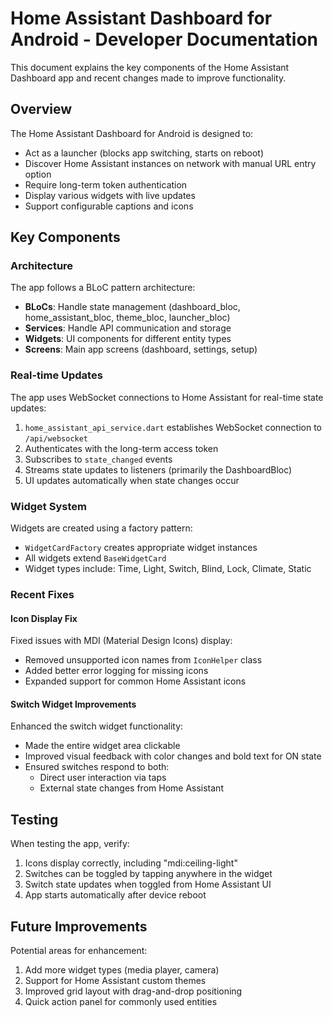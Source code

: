 # Home Assistant Dashboard for Android - Developer Documentation

This document explains the key components of the Home Assistant Dashboard app and recent changes made to improve functionality.

## Overview

The Home Assistant Dashboard for Android is designed to:
- Act as a launcher (blocks app switching, starts on reboot)
- Discover Home Assistant instances on network with manual URL entry option
- Require long-term token authentication
- Display various widgets with live updates
- Support configurable captions and icons

## Key Components

### Architecture

The app follows a BLoC pattern architecture:
- **BLoCs**: Handle state management (dashboard_bloc, home_assistant_bloc, theme_bloc, launcher_bloc)
- **Services**: Handle API communication and storage
- **Widgets**: UI components for different entity types
- **Screens**: Main app screens (dashboard, settings, setup)

### Real-time Updates

The app uses WebSocket connections to Home Assistant for real-time state updates:
1. `home_assistant_api_service.dart` establishes WebSocket connection to `/api/websocket`
2. Authenticates with the long-term access token
3. Subscribes to `state_changed` events
4. Streams state updates to listeners (primarily the DashboardBloc)
5. UI updates automatically when state changes occur

### Widget System

Widgets are created using a factory pattern:
- `WidgetCardFactory` creates appropriate widget instances
- All widgets extend `BaseWidgetCard`
- Widget types include: Time, Light, Switch, Blind, Lock, Climate, Static

### Recent Fixes

#### Icon Display Fix

Fixed issues with MDI (Material Design Icons) display:
- Removed unsupported icon names from `IconHelper` class
- Added better error logging for missing icons
- Expanded support for common Home Assistant icons

#### Switch Widget Improvements

Enhanced the switch widget functionality:
- Made the entire widget area clickable
- Improved visual feedback with color changes and bold text for ON state
- Ensured switches respond to both:
  - Direct user interaction via taps
  - External state changes from Home Assistant

## Testing

When testing the app, verify:
1. Icons display correctly, including "mdi:ceiling-light"
2. Switches can be toggled by tapping anywhere in the widget
3. Switch state updates when toggled from Home Assistant UI
4. App starts automatically after device reboot

## Future Improvements

Potential areas for enhancement:
1. Add more widget types (media player, camera)
2. Support for Home Assistant custom themes
3. Improved grid layout with drag-and-drop positioning
4. Quick action panel for commonly used entities

